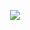 <p align="center">
<img src="https://raw.githubusercontent.com/riveSunder/yuca/master/assets/supplemental_item_1_step_size_behavior.gif">
</p>

